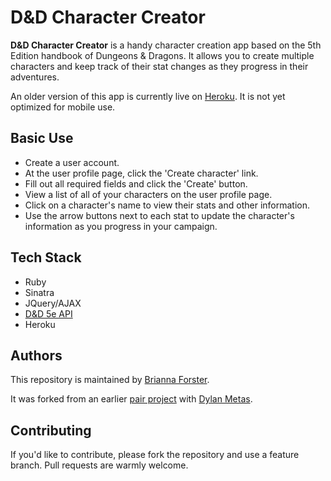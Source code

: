 # D&D Character Creator

**D&D Character Creator** is a handy character creation app based on the 5th Edition handbook of Dungeons & Dragons. It allows you to create multiple characters and keep track of their stat changes as they progress in their adventures.

An older version of this app is currently live on [Heroku](https://fathomless-forest-59120.herokuapp.com/). It is not yet optimized for mobile use.

## Basic Use

- Create a user account.
- At the user profile page, click the 'Create character' link.
- Fill out all required fields and click the 'Create' button.
- View a list of all of your characters on the user profile page.
- Click on a character's name to view their stats and other information.
- Use the arrow buttons next to each stat to update the character's information as you progress in your campaign.

## Tech Stack

 * Ruby
 * Sinatra
 * JQuery/AJAX
 * [D&D 5e API](http://www.dnd5eapi.co/)
 * Heroku

## Authors

This repository is maintained by [Brianna Forster](https://github.com/b-forster).

It was forked from an earlier [pair project](https://github.com/dmetas/passionProject/tree/577a5ed3824916a39baf2052295f81704718c4d5) with [Dylan Metas](https://github.com/dmetas).

## Contributing

If you'd like to contribute, please fork the repository and use a feature
branch. Pull requests are warmly welcome.

